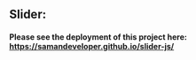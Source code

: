 ## Slider:
#### Please see the deployment of this project here: https://samandeveloper.github.io/slider-js/


